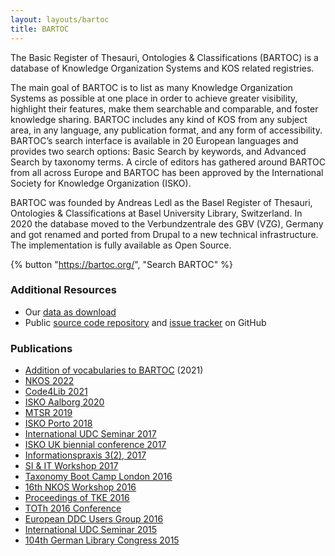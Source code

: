 ```yaml
---
layout: layouts/bartoc
title: BARTOC
---
```


The Basic Register of Thesauri, Ontologies & Classifications (BARTOC) is a database of Knowledge Organization Systems and KOS related registries.

The main goal of BARTOC is to list as many Knowledge Organization Systems as possible at one place in order to achieve greater visibility, highlight their features, make them searchable and comparable, and foster knowledge sharing. BARTOC includes any kind of KOS from any subject area, in any language, any publication format, and any form of accessibility. BARTOC’s search interface is available in 20 European languages and provides two search options: Basic Search by keywords, and Advanced Search by taxonomy terms. A circle of editors has gathered around BARTOC from all across Europe and BARTOC has been approved by the International Society for Knowledge Organization (ISKO).

BARTOC was founded by Andreas Ledl as the Basel Register of Thesauri, Ontologies & Classifications at Basel University Library, Switzerland. In 2020 the database moved to the Verbundzentrale des GBV (VZG), Germany and got renamed and ported from Drupal to a new technical infrastructure. The implementation is fully available as Open Source.

{% button "https://bartoc.org/", "Search BARTOC" %}


### Additional Resources
- Our [data as download](https://bartoc.org/download)
- Public [source code repository](https://github.com/gbv/bartoc.org) and [issue tracker](https://github.com/gbv/bartoc.org/issues) on GitHub

### Publications
- [Addition of vocabularies to BARTOC](https://doi.org/10.5446/51813) (2021)
- [NKOS 2022](https://nkos.dublincore.org/2022NKOSworkshop/Park-Collecting%20Distributed%20KOS.pdf)
- [Code4Lib 2021](https://doi.org/10.5281/zenodo.4629366)
- [ISKO Aalborg 2020](https://doi.org/10.5771/9783956507762-200)
- [MTSR 2019](https://doi.org/10.1007/978-3-030-14401-2_1)
- [ISKO Porto 2018](http://mate.unipv.it/gnoli/portot.pdf)
- [International UDC Seminar 2017](http://www.udcc.org/index.php/site/page?view=facetedclassification)
- [ISKO UK biennial conference 2017](http://event-archive.iskouk.org/content/isko-uk-conference-2017-knowledge-organization-whats-story)
- [Informationspraxis 3(2), 2017](https://doi.org/10.11588/ip.2017.2.40335)
- [SI & IT Workshop 2017](https://si-it-workshop.gbv.de/wp-content/uploads/2017/01/Ledl_Vortrag_SI_IT_Goettingen.pdf)
- [Taxonomy Boot Camp London 2016](https://zenodo.org/record/162035)
- [16th NKOS Workshop 2016](https://zenodo.org/record/160926)
- [Proceedings of TKE 2016](http://hdl.handle.net/10398/9323)
- [TOTh 2016 Conference](https://zenodo.org/record/438019)
- [European DDC Users Group 2016](http://edug.pansoft.de/tiki-download_file.php?fileId=132)
- [International UDC Seminar 2015](http://www.udcc.org/index.php/site/page?view=authoritycontrol)
- [104th German Library Congress 2015](https://opus4.kobv.de/opus4-bib-info/frontdoor/index/index/docId/1677)
